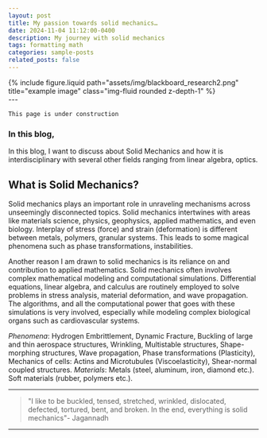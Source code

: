 ```yaml
---
layout: post
title: My passion towards solid mechanics…
date: 2024-11-04 11:12:00-0400
description: My journey with solid mechanics
tags: formatting math
categories: sample-posts
related_posts: false
---
```


<div class="row">
    <div class="col-sm mt-3 mt-md-0">
        {% include figure.liquid path="assets/img/blackboard_research2.png" title="example image" class="img-fluid rounded z-depth-1" %}
    </div>
</div>
---

`This page is under construction`

### In this blog,

In this blog, I want to discuss about Solid Mechanics and how it is interdisciplinary with several other fields ranging from linear algebra, optics.

## What is Solid Mechanics?

Solid mechanics plays an important role in unraveling mechanisms across unseemingly disconnected topics. Solid mechanics intertwines with areas like materials science, physics, geophysics, applied mathematics, and even biology. Interplay of stress (force) and strain (deformation) is different between metals, polymers, granular systems. This leads to some magical phenomena such as phase transformations, instabilities.

Another reason I am drawn to solid mechanics is its reliance on and contribution to applied mathematics. Solid mechanics often involves complex mathematical modeling and computational simulations. Differential equations, linear algebra, and calculus are routinely employed to solve problems in stress analysis, material deformation, and wave propagation. The algorithms, and all the computational power that goes with these simulations is very involved, especially while modeling complex biological organs such as cardiovascular systems.

_Phenomena_: Hydrogen Embrittlement, Dynamic Fracture, Buckling of large and thin aerospace structures, Wrinkling, Multistable structures, Shape-morphing structures, Wave propagation, Phase transformations (Plasticity), Mechanics of cells: Actins and Microtubules (Viscoelasticity), Shear-normal coupled structures.
_Materials_: Metals (steel, aluminum, iron, diamond etc.). Soft materials (rubber, polymers etc.).

---

> "I like to be buckled, tensed, stretched, wrinkled, dislocated, defected, tortured, bent, and broken. In the end, everything is solid mechanics"- Jagannadh

---
